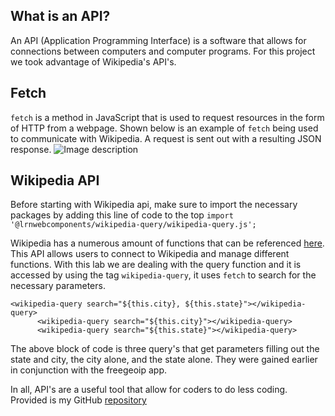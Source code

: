 ## What is an API?
An API (Application Programming Interface) is a software that allows for connections between computers and computer programs. For this project we took advantage of Wikipedia's API's.

## Fetch

`fetch` is a method in JavaScript that is used to request resources in the form of HTTP from a webpage. Shown below is an example of `fetch` being used to communicate with Wikipedia. A request is sent out with a resulting JSON response.
![Image description](https://dev-to-uploads.s3.amazonaws.com/uploads/articles/t72e2a77b8gu6t7r528m.png)

## Wikipedia API
Before starting with Wikipedia api, make sure to import the necessary packages by adding this line of code to the top
`import '@lrnwebcomponents/wikipedia-query/wikipedia-query.js';`

Wikipedia has a numerous amount of functions that can be referenced [here](https://en.wikipedia.org/w/api.php). This API allows users to connect to Wikipedia and manage different functions. With this lab we are dealing with the query function and it is accessed by using the tag `wikipedia-query`, it uses `fetch` to search for the necessary parameters. 

```
<wikipedia-query search="${this.city}, ${this.state}"></wikipedia-query>
      <wikipedia-query search="${this.city}"></wikipedia-query>
      <wikipedia-query search="${this.state}"></wikipedia-query>
```
The above block of code is three query's that get parameters filling out the state and city, the city alone, and the state alone. They were gained earlier in conjunction with the freegeoip app.

In all, API's are a useful tool that allow for coders to do less coding. Provided is my GitHub [repository](https://github.com/kfo5087/ip-project/tree/master/src)
